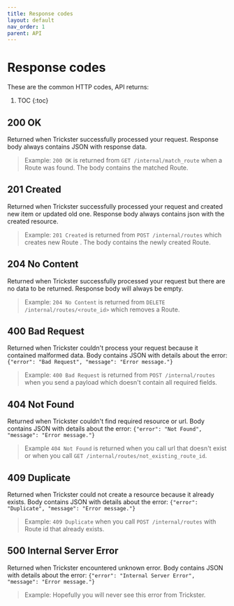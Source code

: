 ```yaml
---
title: Response codes
layout: default
nav_order: 1
parent: API
---
```



# Response codes
These are the common HTTP codes, API returns:

1. TOC
{:toc}

## 200 OK
Returned when Trickster successfully processed your request. Response body always contains JSON with response data.

> Example: `200 OK` is returned from `GET /internal/match_route` when a Route was found. The body contains the matched Route.

## 201 Created
Returned when Trickster successfully processed your request and created new item or updated old one. Response body always contains json with the created resource.

> Example: `201 Created` is returned from `POST /internal/routes` which creates new Route . The body contains the newly created Route.

## 204 No Content
Returned when Trickster successfully processed your request but there are no data to be returned. Response body will always be empty.

> Example: `204 No Content` is returned from `DELETE /internal/routes/<route_id>` which removes a Route.

## 400 Bad Request
Returned when Trickster couldn't process your request because it contained malformed data. Body contains JSON with details about the error: `{"error": "Bad Request", "message": "Error message."}`

> Example: `400 Bad Request` is returned from `POST /internal/routes` when you send a payload which doesn't contain all required fields.

## 404 Not Found
Returned when Trickster couldn't find required resource or url. Body contains JSON with details about the error: `{"error": "Not Found", "message": "Error message."}`

> Example `404 Not Found` is returned when you call url that doesn't exist or when you call `GET /internal/routes/not_existing_route_id`.

## 409 Duplicate
Returned when Trickster could not create a resource because it already exists. Body contains JSON with details about the error: `{"error": "Duplicate", "message": "Error message."}`

> Example: `409 Duplicate` when you call `POST /internal/routes` with Route id that already exists.

## 500 Internal Server Error
Returned when Trickster encountered unknown error. Body contains JSON with details about the error: `{"error": "Internal Server Error", "message": "Error message."}`

> Example: Hopefully you will never see this error from Trickster.